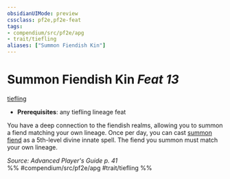 ```yaml
---
obsidianUIMode: preview
cssclass: pf2e,pf2e-feat
tags:
- compendium/src/pf2e/apg
- trait/tiefling
aliases: ["Summon Fiendish Kin"]
---
```

# Summon Fiendish Kin  *Feat 13*  
[tiefling](/rules/traits/tiefling-b1.md)  

- **Prerequisites**: any tiefling lineage feat

You have a deep connection to the fiendish realms, allowing you to summon a fiend matching your own lineage. Once per day, you can cast [summon fiend](/compendium/spells/summon-fiend.md) as a 5th-level divine innate spell. The fiend you summon must match your own lineage.

*Source: Advanced Player's Guide p. 41*  
%% #compendium/src/pf2e/apg #trait/tiefling %%